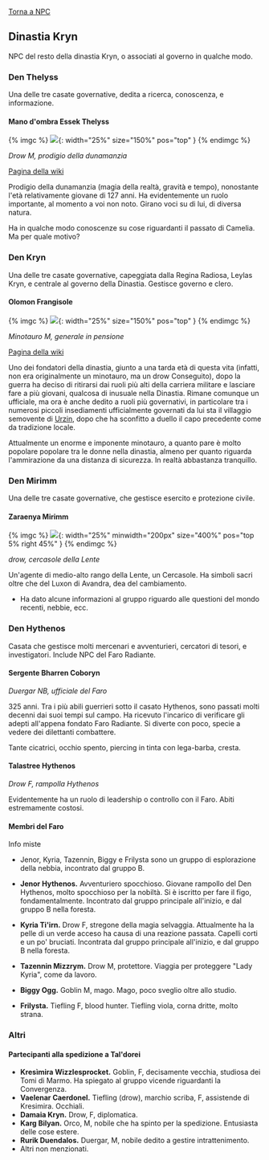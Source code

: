 [Torna a NPC](../npc)

## Dinastia Kryn

NPC del resto della dinastia Kryn, o associati al governo in qualche modo.

### Den Thelyss

Una delle tre casate governative, dedita a ricerca, conoscenza, e informazione.

#### Mano d'ombra Essek Thelyss

{% imgc %}
![]({{site.baseurl}}/assets/img/essek.webp){: width="25%" size="150%" pos="top" }
{% endimgc %}

*Drow M, prodigio della dunamanzia*

[Pagina della wiki](https://criticalrole.fandom.com/wiki/Essek_Thelyss)

Prodigio della dunamanzia (magia della realtà, gravità e tempo), nonostante l'età relativamente giovane di 127 anni. Ha evidentemente un ruolo importante, al momento a voi non noto. Girano voci su di lui, di diversa natura.

Ha in qualche modo conoscenze su cose riguardanti il passato di Camelia. Ma per quale motivo?

### Den Kryn

Una delle tre casate governative, capeggiata dalla Regina Radiosa, Leylas Kryn, e centrale al governo della Dinastia. Gestisce governo e clero.

#### Olomon Frangisole

{% imgc %}
![](https://i.imgur.com/K2fOTxn.png){: width="25%" size="150%" pos="top" }
{% endimgc %}

*Minotauro M, generale in pensione*

[Pagina della wiki](https://criticalrole.fandom.com/wiki/Olomon)

Uno dei fondatori della dinastia, giunto a una tarda età di questa vita (infatti, non era originalmente un minotauro, ma un drow Conseguito), dopo la guerra ha deciso di ritirarsi dai ruoli più alti della carriera militare e lasciare fare a più giovani, qualcosa di inusuale nella Dinastia. Rimane comunque un ufficiale, ma ora è anche dedito a ruoli più governativi, in particolare tra i numerosi piccoli insediamenti ufficialmente governati da lui sta il villaggio semovente di [Urzin]({{site.baseurl}}/xho/luoghi#urzin), dopo che ha sconfitto a duello il capo precedente come da tradizione locale.

Attualmente un enorme e imponente minotauro, a quanto pare è molto popolare popolare tra le donne nella dinastia, almeno per quanto riguarda l'ammirazione da una distanza di sicurezza. In realtà abbastanza tranquillo.

### Den Mirimm

Una delle tre casate governative, che gestisce esercito e protezione civile.

#### Zaraenya Mirimm

{% imgc %}
![]({{site.data.img.zaerenya}}){: width="25%" minwidth="200px" size="400%" pos="top 5% right 45%" }
{% endimgc %}

*drow, cercasole della Lente*

Un'agente di medio-alto rango della Lente, un Cercasole. Ha simboli sacri oltre che del Luxon di Avandra, dea del cambiamento.

- Ha dato alcune informazioni al gruppo riguardo alle questioni del mondo recenti, nebbie, ecc.

### Den Hythenos

Casata che gestisce molti mercenari e avventurieri, cercatori di tesori, e investigatori. Include NPC del Faro Radiante.

#### Sergente Bharren Coboryn
*Duergar NB, ufficiale del Faro*

325 anni. Tra i più abili guerrieri sotto il casato Hythenos, sono passati molti decenni dai suoi tempi sul campo. Ha ricevuto l'incarico di verificare gli adepti all'appena fondato Faro Radiante. Si diverte con poco, specie a vedere dei dilettanti combattere.

Tante cicatrici, occhio spento, piercing in tinta con lega-barba, cresta.

#### Talastree Hythenos

*Drow F, rampolla Hythenos*

Evidentemente ha un ruolo di leadership o controllo con il Faro. Abiti estremamente costosi.

#### Membri del Faro

Info miste
- Jenor, Kyria, Tazennin, Biggy e Frilysta sono un gruppo di esplorazione della nebbia, incontrato dal gruppo B.

- **Jenor Hythenos.** Avventuriero spocchioso. Giovane rampollo del Den Hythenos, molto spocchioso per la nobiltà. Si è iscritto per fare il figo, fondamentalmente. 
Incontrato dal gruppo principale all'inizio, e dal gruppo B nella foresta.
- **Kyria Ti'irn.** Drow F, stregone della magia selvaggia. Attualmente ha la pelle di un verde acceso ha causa di una reazione passata. Capelli corti e un po' bruciati.
Incontrata dal gruppo principale all'inizio, e dal gruppo B nella foresta.
- **Tazennin Mizzrym.** Drow M, protettore. Viaggia per proteggere "Lady Kyria", come da lavoro.
- **Biggy Ogg.** Goblin M, mago. Mago, poco sveglio oltre allo studio.
- **Frilysta.** Tiefling F, blood hunter. Tiefling viola, corna dritte, molto strana.


### Altri

#### Partecipanti alla spedizione a Tal'dorei

- **Kresìmira Wizzlesprocket.** Goblin, F, decisamente vecchia, studiosa dei Tomi di Marmo. Ha spiegato al gruppo vicende riguardanti la Convergenza.
- **Vaelenar Caerdonel.** Tiefling (drow), marchio scriba, F, assistende di Kresimira. Occhiali.
- **Damaia Kryn.** Drow, F, diplomatica.
- **Karg Bilyan.** Orco, M, nobile che ha spinto per la spedizione. Entusiasta delle cose estere.
- **Rurik Duendalos.** Duergar, M, nobile dedito a gestire intrattenimento.
- Altri non menzionati.